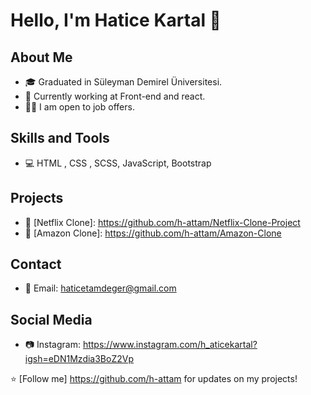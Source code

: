 # Hello, I'm Hatice Kartal 👋



## About Me

- 🎓 Graduated in Süleyman Demirel Üniversitesi.
- 💼 Currently working at Front-end and react.
- 🤝🏻 I am open to job offers.
## Skills and Tools

- 💻 HTML , CSS , SCSS, JavaScript, Bootstrap

## Projects

- 🚀 [Netflix Clone]: https://github.com/h-attam/Netflix-Clone-Project
- 🌟 [Amazon Clone]: https://github.com/h-attam/Amazon-Clone

## Contact

- 📧 Email: haticetamdeger@gmail.com

## Social Media

- 📷 Instagram: https://www.instagram.com/h_aticekartal?igsh=eDN1Mzdia3BoZ2Vp


⭐️ [Follow me] https://github.com/h-attam  for updates on my projects!


